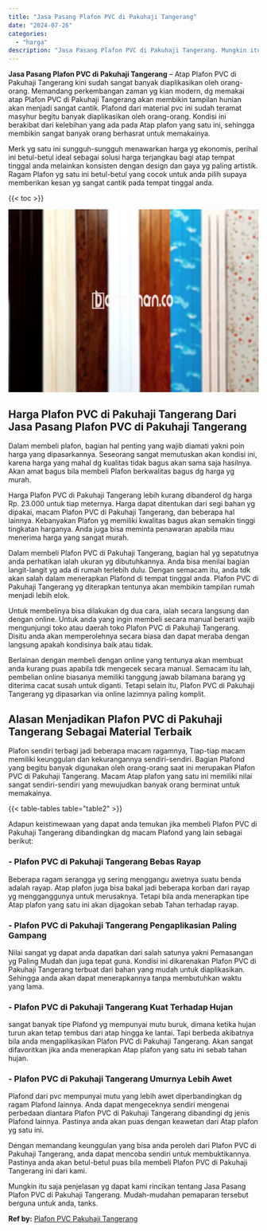 ```yaml
---
title: "Jasa Pasang Plafon PVC di Pakuhaji Tangerang"
date: "2024-07-26"
categories: 
  - "harga"
description: "Jasa Pasang Plafon PVC di Pakuhaji Tangerang. Mungkin itu saja penjelasan yg dapat kami rincikan tentang Jasa Pasang Plafon PVC di Pakuhaji Tangerang. Mudah-..."
---
```


**Jasa Pasang Plafon PVC di Pakuhaji Tangerang** – Atap Plafon PVC di Pakuhaji Tangerang kini sudah sangat banyak diaplikasikan oleh orang-orang. Memandang perkembangan zaman yg kian modern, dg memakai atap Plafon PVC di Pakuhaji Tangerang akan membikin tampilan hunian akan menjadi sangat cantik. Plafond dari material pvc ini sudah teramat masyhur begitu banyak diaplikasikan oleh orang-orang. Kondisi ini berakibat dari kelebihan yang ada pada Atap plafon yang satu ini, sehingga membikin sangat banyak orang berhasrat untuk memakainya.

Merk yg satu ini sungguh-sungguh menawarkan harga yg ekonomis, perihal ini betul-betul ideal sebagai solusi harga terjangkau bagi atap tempat tinggal anda melainkan konsisten dengan design dan gaya yg paling artistik. Ragam Plafon yg satu ini betul-betul yang cocok untuk anda pilih supaya memberikan kesan yg sangat cantik pada tempat tinggal anda.

{{< toc >}}

![Jasa Pasang Plafon PVC di Pakuhaji Tangerang](/images/flafond-pvc-murah20.png)

## Harga Plafon PVC di Pakuhaji Tangerang Dari Jasa Pasang Plafon PVC di Pakuhaji Tangerang

Dalam membeli plafon, bagian hal penting yang wajib diamati yakni poin harga yang dipasarkannya. Seseorang sangat memutuskan akan kondisi ini, karena harga yang mahal dg kualitas tidak bagus akan sama saja hasilnya. Akan amat bagus bila membeli Plafon berkwalitas bagus dg harga yg murah.

Harga Plafon PVC di Pakuhaji Tangerang lebih kurang dibanderol dg harga Rp. 23.000 untuk tiap meternya. Harga dapat ditentukan dari segi bahan yg dipakai, macam Plafon PVC di Pakuhaji Tangerang, dan beberapa hal lainnya. Kebanyakan Plafon yg memiliki kwalitas bagus akan semakin tinggi tingkatan harganya. Anda juga bisa meminta penawaran apabila mau menerima harga yang sangat murah.

Dalam membeli Plafon PVC di Pakuhaji Tangerang, bagian hal yg sepatutnya anda perhatikan ialah ukuran yg dibutuhkannya. Anda bisa menilai bagian langit-langit yg ada di rumah terlebih dulu. Dengan semacam itu, anda tdk akan salah dalam menerapkan Plafond di tempat tinggal anda. Plafon PVC di Pakuhaji Tangerang yg diterapkan tentunya akan membikin tampilan rumah menjadi lebih elok.

Untuk membelinya bisa dilakukan dg dua cara, ialah secara langsung dan dengan online. Untuk anda yang ingin membeli secara manual berarti wajib mengunjungi toko atau daerah toko Plafon PVC di Pakuhaji Tangerang. Disitu anda akan memperolehnya secara biasa dan dapat meraba dengan langsung apakah kondisinya baik atau tidak.

Berlainan dengan membeli dengan online yang tentunya akan membuat anda kurang puas apabila tdk mengecek secara manual. Semacam itu lah, pembelian online biasanya memiliki tanggung jawab bilamana barang yg diterima cacat susah untuk diganti. Tetapi selain itu, Plafon PVC di Pakuhaji Tangerang yg dipasarkan via online lazimnya paling komplit.

## Alasan Menjadikan Plafon PVC di Pakuhaji Tangerang Sebagai Material Terbaik

Plafon sendiri terbagi jadi beberapa macam ragamnya, Tiap-tiap macam memiliki keunggulan dan kekurangannya sendiri-sendiri. Bagian Plafond yang begitu banyak digunakan oleh orang-orang saat ini merupakan Plafon PVC di Pakuhaji Tangerang. Macam Atap plafon yang satu ini memiliki nilai sangat sendiri-sendiri yang mewujudkan banyak orang berminat untuk memakainya.

{{< table-tables table="table2" >}}

Adapun keistimewaan yang dapat anda temukan jika membeli Plafon PVC di Pakuhaji Tangerang dibandingkan dg macam Plafond yang lain sebagai berikut:

### \- Plafon PVC di Pakuhaji Tangerang Bebas Rayap

Beberapa ragam serangga yg sering menggangu awetnya suatu benda adalah rayap. Atap plafon juga bisa bakal jadi beberapa korban dari rayap yg mengganggunya untuk merusaknya. Tetapi bila anda menerapkan tipe Atap plafon yang satu ini akan dijagokan sebab Tahan terhadap rayap.

### \- Plafon PVC di Pakuhaji Tangerang Pengaplikasian Paling Gampang

Nilai sangat yg dapat anda dapatkan dari salah satunya yakni Pemasangan yg Paling Mudah dan juga tepat guna. Kondisi ini dikarenakan Plafon PVC di Pakuhaji Tangerang terbuat dari bahan yang mudah untuk diaplikasikan. Sehingga anda akan dapat menerapkannya tanpa membutuhkan waktu yang lama.

### \- Plafon PVC di Pakuhaji Tangerang Kuat Terhadap Hujan

sangat banyak tipe Plafond yg mempunyai mutu buruk, dimana ketika hujan turun akan tetap tembus dari atap hingga ke lantai. Tapi berbeda akibatnya bila anda mengaplikasikan Plafon PVC di Pakuhaji Tangerang. Akan sangat difavoritkan jika anda menerapkan Atap plafon yang satu ini sebab tahan hujan.

### \- Plafon PVC di Pakuhaji Tangerang Umurnya Lebih Awet

Plafond dari pvc mempunyai mutu yang lebih awet diperbandingkan dg ragam Plafond lainnya. Anda dapat mengeceknya sendiri mengenai perbedaan diantara Plafon PVC di Pakuhaji Tangerang dibandingi dg jenis Plafond lainnya. Pastinya anda akan puas dengan keawetan dari Atap plafon yg satu ini.

Dengan memandang keunggulan yang bisa anda peroleh dari Plafon PVC di Pakuhaji Tangerang, anda dapat mencoba sendiri untuk membuktikannya. Pastinya anda akan betul-betul puas bila membeli Plafon PVC di Pakuhaji Tangerang ini dari kami.

Mungkin itu saja penjelasan yg dapat kami rincikan tentang Jasa Pasang Plafon PVC di Pakuhaji Tangerang. Mudah-mudahan pemaparan tersebut berguna untuk anda, tanks.

**Ref by:** [Plafon PVC Pakuhaji Tangerang](https://id.wikipedia.org/wiki/Plafon)
